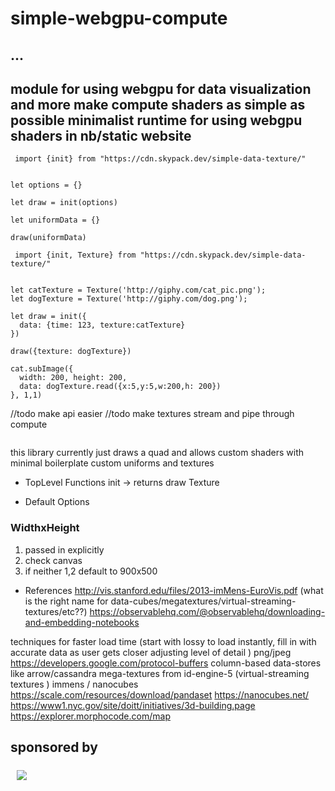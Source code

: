 # simple-webgpu-compute
...
---
module for using webgpu for data visualization and more
make compute shaders as simple as possible
minimalist runtime for using webgpu shaders in nb/static website
---

```
 import {init} from "https://cdn.skypack.dev/simple-data-texture/"


let options = {}

let draw = init(options)

let uniformData = {}

draw(uniformData)

```



```
 import {init, Texture} from "https://cdn.skypack.dev/simple-data-texture/"


let catTexture = Texture('http://giphy.com/cat_pic.png');
let dogTexture = Texture('http://giphy.com/dog.png');

let draw = init({
  data: {time: 123, texture:catTexture}
})

draw({texture: dogTexture})

cat.subImage({
  width: 200, height: 200,
  data: dogTexture.read({x:5,y:5,w:200,h: 200})
}, 1,1)
```
//todo make api easier
//todo make textures stream and pipe through compute

```

```



this library currently just draws a quad and allows
  custom shaders with minimal boilerplate
  custom uniforms and textures 

* TopLevel Functions
init -> returns draw
Texture 

* Default Options
### WidthxHeight
1. passed in explicitly
2. check canvas 
3. if neither 1,2 default to 900x500

* References
http://vis.stanford.edu/files/2013-imMens-EuroVis.pdf
(what is the right name for data-cubes/megatextures/virtual-streaming-textures/etc??)
https://observablehq.com/@observablehq/downloading-and-embedding-notebooks


techniques for faster load time
(start with lossy to load instantly, fill in with accurate data as user gets closer adjusting level of detail )
png/jpeg
https://developers.google.com/protocol-buffers
column-based data-stores like arrow/cassandra
mega-textures from id-engine-5 (virtual-streaming textures )
immens / nanocubes
https://scale.com/resources/download/pandaset
https://nanocubes.net/
https://www1.nyc.gov/site/doitt/initiatives/3d-building.page
https://explorer.morphocode.com/map

## sponsored by
<a href="https://a16z.com/bio/"><img src="/1.png" align="left" hspace="10" vspace="6"></a>


